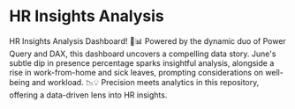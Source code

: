 # HR Insights Analysis 
HR Insights Analysis Dashboard! 🚀📊 
Powered by the dynamic duo of Power Query and DAX, this dashboard uncovers a compelling data story. June's subtle dip in presence percentage sparks insightful analysis, alongside a rise in work-from-home and sick leaves, prompting considerations on well-being and workload. 📉💡 Precision meets analytics in this repository, offering a data-driven lens into HR insights.
